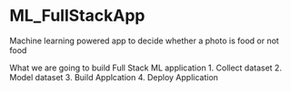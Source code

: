 # ML_FullStackApp
Machine learning powered app to decide whether a photo is food or not food


What we are going to build
   Full Stack ML application
      1. Collect dataset
      2. Model dataset
      3. Build Applcation
      4. Deploy Application
      

